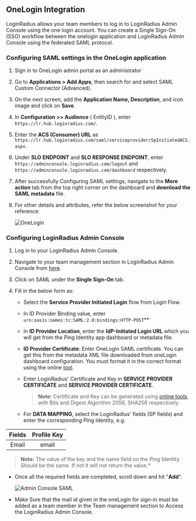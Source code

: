 ## OneLogin Integration

LoginRadius allows your team members to log in to LoginRadius Admin Console using the one login account.  You can create a Single Sign-On (SSO) workflow between the onelogin application and LoginRadius Admin Console using the federated SAML protocol. 

### Configuring SAML settings in the OneLogin application

1. Sign in to OneLogin admin portal as an administrator 

2. Go to **Applications > Add Apps**, then search for and select SAML Custom Connector (Advanced).

3. On the next screen, add the **Application Name, Description**, and icon image and click on **Save**.

4. In **Configuration >> Audience** ( EntityID ), enter `https://lr.hub.loginradius.com/`.

5. Enter the **ACS (Consumer) URL** as  `https://lr.hub.loginradius.com/saml/serviceprovider/SpInitiatedACS.aspx`.

6. Under **SLO ENDPOINT** and **SLO RESPONSE ENDPOINT**, enter `https://adminconsole.loginradius.com/logout` and `https://adminconsole.loginradius.com/dashboard` respectively.

7. After successfully Configuring SAML settings, navigate to the **More action** tab from the top right corner on the dashboard and **download the SAML metadata** file.

8. For other details and attributes, refer the below screenshot for your reference:

     ![OneLogin](https://apidocs.lrcontent.com/images/Onelogin_20919611f55b11da1a0.12063028.png "Configuration")

### Configuring LoginRadius Admin Console

1. Log in to your LoginRadius Admin Console.

2. Navigate to your team management section in LoginRadius Admin Console from [here](https://adminconsole.loginradius.com/account/team).

3. Click on SAML under the **Single Sign-On** tab.

4. Fill in the below form as: 

    - Select the **Service Provider Initiated Login** flow from Login Flow.

    - In ID Provider Binding value, enter `urn:oasis:names:tc:SAML:2.0:bindings:HTTP-POST`**`

    - In **ID Provider Location**, enter the **IdP-Initiated Login URL** which you will get from the Ping Identity app dashboard or metadata file. 

    - **ID Provider Certificate**: Enter OneLogin SAML certificate. You can get this from the metadata XML file downloaded from oneLogin dashboard configuration. You must  format it in the correct format using the online [tool](https://www.loginradius.com/legacy/docs/single-sign-on/concept/saml-miscellaneous/certificate/).

    - Enter LoginRadius' Certificate and Key in **SERVICE PROVIDER CERTIFICATE** and **SERVICE PROVIDER CERTIFICATE**. 

        >**Note:** Certificate and Key can be generated using [online tools](https://www.loginradius.com/legacy/docs/single-sign-on/concept/saml-miscellaneous/certificate/), with Bits and Digest Algorithm 2056, SHA256 respectively.
    
    - For **DATA MAPPING**, select the LoginRadius' fields (SP fields) and enter the corresponding Ping Identity, e.g. 

| Fields       |  Profile Key |
| :----:        |    :----:   |
| Email       | email     |

>**Note:** The value of the key and the name field on the Ping Identity Should be the same. If not it will not return the value.*

- Once all the required fields are completed, scroll down and hit "**Add**".

   ![Admin Console SAML](https://apidocs.lrcontent.com/images/OneloginAdmin_32431613f13a4537362.73454607.png "Configuration")

- Make Sure that the mail id given in the oneLogin for sign-in must be added as a team member in the Team management section to Access the LoginRadius Admin Console. 
